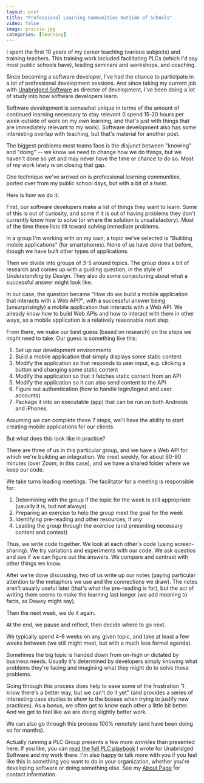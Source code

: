```yaml
---
layout: post
title: "Professional Learning Communities Outside of Schools"
video: false
image: prairie.jpg
categories: [learning]
---
```


I spent the first 10 years of my career teaching (various subjects) and training
teachers. This training work included facilitating PLCs (which I'd say most
public schools have), leading seminars and workshops, and coaching.

Since becoming a software developer, I've had the chance to participate in a lot
of professional development sessions. And since taking my current job with
[Unabridged Software](https://unabridgedsoftware.com) as director of
development, I've been doing a lot of study into how software developers learn.

Software development is somewhat unique in terms of the amount of continued
learning necessary to stay relevant (I spend 15-20 hours per week outside of
work on my own learning, and that's just with things that are immediately
relevant to my work). Software development also has some interesting overlap
with teaching, but that's material for another post.

The biggest problems most teams face is the disjunct between "knowing" and
"doing" -- we know we need to change how we do things, but we haven't done so
yet and may never have the time or chance to do so. Most of my work lately is on
closing that gap.

One technique we've arrived on is professional learning communities, ported over
from my public school days, but with a bit of a twist.

Here is how we do it:

First, our software developers make a list of things they want to learn. Some of
this is out of curiosity, and some if it is out of having problems they don't
currently know how to solve (or where the solution is unsatisfactory). Most of
the time these lists tilt toward solving immediate problems.

In a group I'm working with on my own, a topic we've selected is "Building
mobile applications" (for smartphones). None of us have done that before, though
we have built other types of applications.

Then we divide into groups of 3-5 around topics. The group does a bit of
research and comes up with a guiding question, in the style of *Understanding by
Design*. They also do some conjecturing about what a successful answer might
look like.

In our case, the question became "How do we build a mobile application that
interacts with a Web API?", with a successful answer being (unsurprisingly) a
mobile application that interacts with a Web API. We already know how to build
Web APIs and how to interact with them in other ways, so a mobile application is
a relatively reasonable next step.

From there, we make our best guess (based on research) on the steps we might
need to take: Our guess is something like this:

1. Set up our development environments
2. Build a mobile application that simply displays some static content
3. Modify the application so that responds to user input, e.g. clicking a
   button and changing some static content
4. Modify the application so that it fetches static content from an API
5. Modify the application so it can also send content to the API
6. Figure out authentication (how to handle login/logout and user accounts)
7. Package it into an executable (app) that can be run on both Androids and
   iPhones.

Assuming we can complete these 7 steps, we'll have the ability to start creating
mobile applications for our clients.

But what does this look like in practice?

There are three of us in this particular group, and we have a Web API for which
we're building an integration. We meet weekly, for about 60-90 minutes (over
Zoom, in this case), and we have a shared folder where we keep our code.

We take turns leading meetings. The facilitator for a meeting is responsible
for:

1. Determining with the group if the topic for the week is still appropriate
   (usually it is, but not always)
1. Preparing an exercise to help the group meet the goal for the week
2. Identifying pre-reading and other resources, if any
3. Leading the group through the exercise (and presenting necessary content and
   context)

Thus, we write code together. We look at each other's code (using
screen-sharing). We try variations and experiments with our code. We ask
questios and see if we can figure out the answers. We compare and contrast with
other things we know.

After we're done discussing, two of us write up our notes (paying particular
attention to the metaphors we use and the connections we draw). The notes aren't
usually useful later (that's what the pre-reading is for), but the act of
writing them seems to make the learning last longer (we add meaning to facts, as
Dewey might say).

Then the next week, we do it again.

At the end, we pause and reflect, then decide where to go next.

We typically spend 4-6 weeks on any given topic, and take at least a few weeks
between (we still might meet, but with a much less formal agenda).

Sometimes the big topic is handed down from on-high or dictated by business
needs. Usually it's determined by developers simply knowing what problems
they're facing and imagining what they might do to solve those problems.

Going through this process does help to ease some of the frustration "I know
there's a better way, but we can't do it yet" (and provides a series of
interesting case studies to show to the bosses when trying to justify new
practices). As a bonus, we often get to know each other a little bit better. And
we get to feel like we are doing slightly better work.

We can also go through this process 100% remotely (and have been doing so for
months).

Actually running a PLC Group presents a few more wrinkles than presented here.
If you like, you can [read the full PLC
playbook](https://www.unabridgedsoftware.com/plc-coming-soon/) I wrote for
Unabridged Software and my work there. I'm also happy to talk more with you if
you feel like this is something you want to do in your organization, whether
you're developing software or doing something else. See my [About Page](/about)
for contact information.
